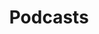 ---
layout: page
title: Podcasts
eleventyExcludeFromCollections: true
permalink: https://podcasts.rs-rss.com/
canonical: /podcasts/
---